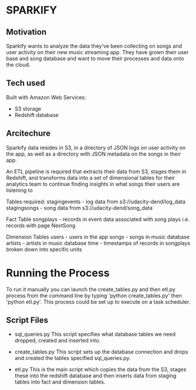 # SPARKIFY

## Motivation

Sparkify wants to analyze the data they've been collecting on songs and user activity on their new music streaming app. They have grown their user base and song database and want to move their processes and data onto the cloud.

## Tech used

Built with Amazon Web Services:
- S3 storage
- Redshift database


## Arcitechure

Sparkify data resides in S3, in a directory of JSON logs on user activity on the app, as well as a directory with JSON metadata on the songs in their app.

An ETL pipeline is required that extracts their data from S3, stages them in Redshift, and transforms data into a set of dimensional tables for their analytics team to continue finding insights in what songs their users are listening to

Tables required:
stagingevents - log data from s3://udacity-dend/log_data
stagingsongs - song data from s3://udacity-dend/song_data

Fact Table
songplays - records in event data associated with song plays i.e. records with page NextSong

Dimension Tables
users - users in the app
songs - songs in music database
artists - artists in music database
time - timestamps of records in songplays broken down into specific units



# Running the Process

To run it manually you can launch the create_tables.py and then etl.py process from the command line by typing 'python create_tables.py' then 'python etl.py'.
This process could be set up to execute on a task scheduler. 


## Script Files

- sql_queries.py
This script specifies what database tables we need dropped, created and inserted into.    

- create_tables.py
This script sets up the database connection and drops and created the tables specified sql_queries.py. 

- etl.py
This is the main script which copies the data from the S3, stages these into the redshift database and then inserts data from staging tables into fact and dimension tables.
